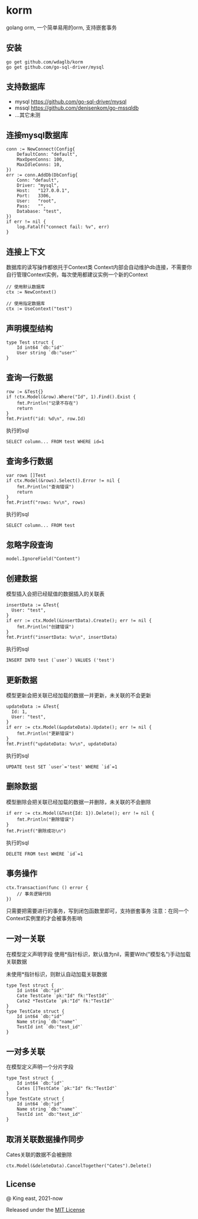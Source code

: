 # korm
golang orm, 一个简单易用的orm, 支持嵌套事务

## 安装
```
go get github.com/wdaglb/korm
go get github.com/go-sql-driver/mysql
```

## 支持数据库

* mysql https://github.com/go-sql-driver/mysql
* mssql https://github.com/denisenkom/go-mssqldb
* ...其它未测

## 连接mysql数据库

```
conn := NewConnect(Config{
    DefaultConn: "default",
    MaxOpenConns: 100,
    MaxIdleConns: 10,
})
err := conn.AddDb(DbConfig{
    Conn: "default",
    Driver: "mysql",
    Host:   "127.0.0.1",
    Port:   3306,
    User:   "root",
    Pass:   "",
    Database: "test",
})
if err != nil {
    log.Fatalf("connect fail: %v", err)
}
```

## 连接上下文
数据库的读写操作都依托于Context类
Context内部会自动维护db连接，不需要你自行管理Context实例，每次使用都建议实例一个新的Context
```
// 使用默认数据库
ctx := NewContext()

// 使用指定数据库
ctx := UseContext("test")
```

## 声明模型结构
```
type Test struct {
	Id int64 `db:"id"`
	User string `db:"user"`
}
```

## 查询一行数据
```
row := &Test{}
if !ctx.Model(&row).Where("Id", 1).Find().Exist {
    fmt.Println("记录不存在")
    return
}
fmt.Printf("id: %d\n", row.Id)
```
执行的sql
```
SELECT column... FROM test WHERE id=1
```

## 查询多行数据
```
var rows []Test
if ctx.Model(&rows).Select().Error != nil {
    fmt.Println("查询错误")
    return
}
fmt.Printf("rows: %v\n", rows)
```
执行的sql
```
SELECT column... FROM test
```

## 忽略字段查询

```
model.IgnoreField("Content")
```

## 创建数据
模型插入会把已经赋值的数据插入的关联表
```
insertData := &Test{
  User: "test",
}
if err := ctx.Model(&insertData).Create(); err != nil {
    fmt.Println("创建错误")
}
fmt.Printf("insertData: %v\n", insertData)
```
执行的sql
```
INSERT INTO test (`user`) VALUES ('test')
```

## 更新数据
模型更新会把关联已经加载的数据一并更新，未关联的不会更新
```
updateData := &Test{
  Id: 1,
  User: "test",
}
if err := ctx.Model(&updateData).Update(); err != nil {
    fmt.Println("更新错误")
}
fmt.Printf("updateData: %v\n", updateData)
```
执行的sql
```
UPDATE test SET `user`='test' WHERE `id`=1
```

## 删除数据
模型删除会把关联已经加载的数据一并删除，未关联的不会删除
```
if err := ctx.Model(&Test{Id: 1}).Delete(); err != nil {
    fmt.Println("删除错误")
}
fmt.Printf("删除成功\n")
```
执行的sql
```
DELETE FROM test WHERE `id`=1
```

## 事务操作
```
ctx.Transaction(func () error {
    // 事务逻辑代码
})
```
只需要把需要进行的事务，写到闭包函数里即可，支持嵌套事务
注意：在同一个Context实例里的才会被事务影响

## 一对一关联

在模型定义声明字段
使用*指针标识，默认值为nil，需要With("模型名")手动加载关联数据

未使用*指针标识，则默认自动加载关联数据

```
type Test struct {
	Id int64 `db:"id"`
	Cate TestCate `pk:"Id" fk:"TestId"`
	Cate2 *TestCate `pk:"Id" fk:"TestId"`
}
type TestCate struct {
	Id int64 `db:"id"`
	Name string `db:"name"`
	TestId int `db:"test_id"`
}
```

## 一对多关联

在模型定义声明一个分片字段

```
type Test struct {
	Id int64 `db:"id"`
	Cates []TestCate `pk:"Id" fk:"TestId"`
}
type TestCate struct {
	Id int64 `db:"id"`
	Name string `db:"name"`
	TestId int `db:"test_id"`
}
```

## 取消关联数据操作同步
Cates关联的数据不会被删除
```
ctx.Model(&deleteData).CancelTogether("Cates").Delete()
```

## License
@ King east, 2021-now

Released under the [MIT License](https://github.com/wdaglb/korm/blob/main/LICENSE)

